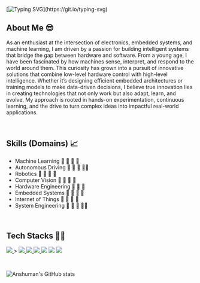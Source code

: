 [![Typing SVG](https://readme-typing-svg.herokuapp.com/?lines=Hello,+I+am+Anshuman+Phadke+!)](https://git.io/typing-svg)

## About Me 😎
As an enthusiast at the intersection of electronics, embedded systems, and machine learning, I am driven by a passion for building intelligent systems that bridge the gap between hardware and software. From a young age, I have been fascinated by how machines sense, interpret, and respond to the world around them. This curiosity has grown into a pursuit of innovative solutions that combine low-level hardware control with high-level intelligence. Whether it’s designing efficient embedded architectures or training models to make data-driven decisions, I believe true innovation lies in creating technologies that not only work but also adapt, learn, and evolve. My approach is rooted in hands-on experimentation, continuous learning, and the drive to turn complex ideas into impactful real-world applications. 

<br>

## Skills (Domains) 📈

* Machine Learning      🌟 🌟 🌟 🌟
* Autonomous Driving    🌟 🌟 🌟 🌟🌟
* Robotics              🌟 🌟 🌟 🌟
* Computer Vision      🌟 🌟 🌟 🌟
* Hardware Engineering  🌟 🌟 🌟 
* Embedded Systems      🌟 🌟 🌟 🌟
* Internet of Things    🌟 🌟 🌟 🌟
* System Engineering    🌟 🌟 🌟 🌟🌟

<br>

## Tech Stacks 👨‍💻

<p align="left"> 
    <a href="https://www.python.org/" target="_blank"> <img src="https://img.icons8.com/color/48/000000/python--v1.png"/> </a>> 
    <a href="https://www.programiz.com/c-programming" target="_blank"> <img src="https://img.icons8.com/color/48/000000/c-programming.png"/> </a> 
    <a href="https://www.w3schools.com/CPP/default.asp" target="_blank"> <img src="https://img.icons8.com/color/48/000000/c-plus-plus-logo.png"/> </a>
    <a href="https://git-scm.com/" target="_blank"> <img src="https://img.icons8.com/color/48/000000/git.png"/> </a> 
    <a href="https://www.arduino.cc/" target="_blank"> <img src="https://img.icons8.com/color/50/000000/arduino.png"/></a> 
    <a href="https://powerbi.microsoft.com/en-us/" target="_blank"> <img src="https://img.icons8.com/color/48/000000/power-bi.png"/></a>
    <a href="https://www.tableau.com/" target="_blank"> <img src="https://img.icons8.com/color/48/000000/tableau-software.png"/> </a> 

 </p>
 
 <br>
 
 ![Anshuman's GitHub stats](https://github-readme-stats.vercel.app/api?username=anshu1905&show_icons=true&theme=tokyonight)
 
 <br>
